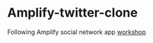 # Amplify-twitter-clone

Following Amplify social network app [workshop](https://amplify-sns.workshop.aws/en/)
